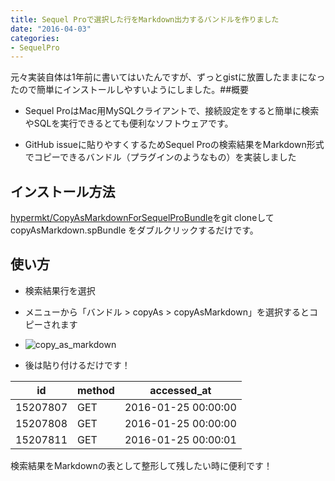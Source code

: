 ```yaml
---
title: Sequel Proで選択した行をMarkdown出力するバンドルを作りました
date: "2016-04-03"
categories: 
- SequelPro
---
```


元々実装自体は1年前に書いてはいたんですが、ずっとgistに放置したままになったので簡単にインストールしやすいようにしました。##概要



*  Sequel ProはMac用MySQLクライアントで、接続設定をすると簡単に検索やSQLを実行できるとても便利なソフトウェアです。


*  GitHub issueに貼りやすくするためSequel Proの検索結果をMarkdown形式でコピーできるバンドル（プラグインのようなもの）を実装しました


## インストール方法



[hypermkt/CopyAsMarkdownForSequelProBundle](https://github.com/hypermkt/CopyAsMarkdownForSequelProBundle)をgit cloneして 
copyAsMarkdown.spBundle をダブルクリックするだけです。


## 使い方



*  検索結果行を選択


*  メニューから「バンドル > copyAs > copyAsMarkdown」を選択するとコピーされます


*  ![copy_as_markdown](https://hypermkt-blog.lolipop.io/wp-content/uploads/2016/04/copy_as_markdown.png)


*  後は貼り付けるだけです！


id|method|accessed_at
---|---|---
15207807|GET|2016-01-25 00:00:00
15207808|GET|2016-01-25 00:00:00
15207811|GET|2016-01-25 00:00:01

検索結果をMarkdownの表として整形して残したい時に便利です！
